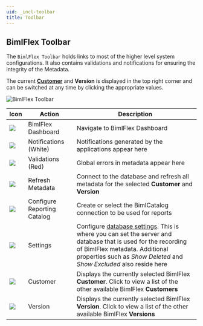 ```yaml
---
uid: _incl-toolbar
title: Toolbar
---
```


## BimlFlex Toolbar

The `BimlFlex Toolbar` holds links to most of the higher level system configurations. It also contains validations and notifications for ensuring the integrity of the Metadata.

The current **[Customer](xref:bimlflex-concepts-customer)** and **Version** is displayed in the top right corner and can be switched at any time by clicking the appropriate values.

![BimlFlex Toolbar](images/bimlflex-app-title-bar.png "BimlFlex Toolbar")

| Icon | Action | Description |
| ---- | ------ | ----------- |
| <img src="images/svg-icons/BimlFlex.svg"/> | <span class="nowrap-col m-5">BimlFlex Dashboard</span> | Navigate to BimlFlex Dashboard |
| <div class="icon-col m-5"><img src="images/svg-icons/alert.svg"/></div> | <span class="nowrap-col m-5">Notifications (White)</span> | Notifications generated by the applications appear here |
| <div class="icon-col m-5"><img src="images/svg-icons/alert.svg"/></div> | <span class="nowrap-col m-5">Validations (Red)</span> | Global errors in metadata appear here |
| <div class="icon-col m-5"><img src="images/svg-icons/refresh.svg"/></div> | <span class="nowrap-col m-5">Refresh Metadata</span> | Connect to the database and refresh all metadata for the selected **Customer** and **Version** |
| <div class="icon-col m-5"><img src="images/svg-icons/biml-catalog-connection.svg"/></div> | <span class="nowrap-col m-5">Configure Reporting Catalog</span> | Create or select the BimlCatalog connection to be used for reports |
| <div class="icon-col m-5"><img src="images/svg-icons/portal-settings.svg"/></div> | <span class="nowrap-col m-5">Settings</span> | Configure [database settings](xref:bimlflex-application-database-settings). This is where you can set the server and database that is used for the recording of BimlFlex metadata. Additional properties such as *Show Deleted* and *Show Excluded* also reside here |
| <div class="icon-col m-5"><img src="images/svg-icons/customers.svg"/></div> | <span class="nowrap-col m-5">Customer</span>|Displays the currently selected BimlFlex **Customer**. Click to view a list of the other available BimlFlex **Customers** |
| <div class="icon-col m-5"><img src="images/svg-icons/versions.svg"/></div> | <span class="nowrap-col m-5">Version</span>|Displays the currently selected BimlFlex **Version**. Click to view a list of the other available BimlFlex **Versions** |

[//]: # (TODO: Add Icon and Row for Hamburger)
